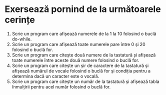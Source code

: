 # Exersează pornind de la următoarele cerințe

1. Scrie un program care afișează numerele de la 1 la 10 folosind o buclă do-while.
2. Scrie un program care afișează toate numerele pare între 0 și 20 folosind o buclă for.
3. Scrie un program care citește două numere de la tastatură și afișează toate numerele între aceste două numere folosind o buclă for.
4. Scrie un program care citește un șir de caractere de la tastatură și afișează numărul de vocale folosind o buclă for și condiția pentru a determina dacă un caracter este o vocală.
5. Scrie un program care citește un număr de la tastatură și afișează tabla înmulțirii pentru acel număr folosind o buclă for.
